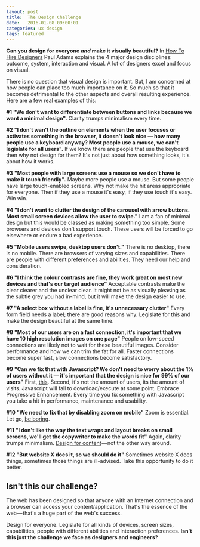 ```yaml
---
layout: post
title:  The Design Challenge
date:   2016-01-08 09:00:01
categories: ux design
tags: featured
---
```


**Can you design for everyone *and* make it visually beautiful?** In [How To Hire Designers](https://medium.com/intercom-inside/how-to-hire-designers-960663e3a3e6#.eu7al1wfu) Paul Adams explains the 4 major design disciplines: outcome, system, interaction and visual. A lot of designers excel and focus on visual.

There is no question that visual design is important. But, I am concerned at how people can place too much importance on it. So much so that it becomes detrimental to the other aspects and overall resulting experience. Here are a few real examples of this:

**#1 "We don't want to differentiate between buttons and links because we want a minimal design".** Clarity trumps minimalism every time.

**#2 "I don't wan't the outline on elements when the user focuses or activates something in the browser, it doesn't look nice &mdash; how many people use a keyboard anyway? Most people use a mouse, we can't legislate for all users".** If we know there are people that use the keyboard then why not design for them? It's not just about how something looks, it's about how it works.

**#3 "Most people with large screens use a mouse so we don't have to make it touch friendly".** Maybe more people use a mouse. But some people have large touch-enabled screens. Why not make the hit areas appropriate for everyone. Then if they use a mouse it's easy, if they use touch it's easy. Win win.

**#4 "I don't want to clutter the design of the carousel with arrow buttons. Most small screen devices allow the user to swipe."** I am a fan of minimal design but this would be classed as making something too simple. Some browsers and devices don't support touch. These users will be forced to go elsewhere or endure a bad experience.

**#5 "Mobile users swipe, desktop users don't."** There is no desktop, there is no mobile. There are browsers of varying sizes and capabilities. There are people with different preferences and abilities. They need our help and consideration.

**#6 "I think the colour contrasts are fine, they work great on most new devices and that's our target audience"** Acceptable contrasts make the clear clearer and the unclear clear. It might not be as visually pleasing as the subtle grey you had in-mind, but it will make the design easier to use.

**#7 "A select box without a label is fine, it's unnecessary clutter"** Every form field needs a label; there are good reasons why. Legislate for this and make the design beautiful at the same time.

**#8 "Most of our users are on a fast connection, it's important that we have 10 high resolution images on one page"** People on low-speed connections are likely not to wait for these beautiful images. Consider performance and how we can trim the fat for all. Faster connections become super fast, slow connections become satisfactory.

**#9 "Can we fix that with Javascript? We don't need to worry about the 1% of users without it &mdash; it's important that the design is nice for 99% of our users"** First, [this](http://kryogenix.org/code/browser/everyonehasjs.html). Second, it's not the amount of users, its the amount of visits. Javascript will fail to download/execute at some point. Embrace Progressive Enhancement. Every time you fix something with Javascript you take a hit in performance, maintenance and usability.

**#10 "We need to fix that by disabling zoom on mobile"** Zoom is essential. Let go, [be boring](http://blog.capwatkins.com/the-boring-designer).

**#11 "I don't like the way the text wraps and layout breaks on small screens, we'll get the copywriter to make the words fit"** Again, clarity trumps minimalism. [Design for content](https://www.uie.com/articles/content_and_design/) &mdash; not the other way around.

**#12 "But website X does it, so we should do it"** Sometimes website X does things, sometimes those things are ill-advised. Take this opportunity to do it better.

## Isn't this our challenge?

The web has been designed so that anyone with an Internet connection and a browser can access your content/application. That's the essence of the web &mdash; that's a huge part of the web's success.

Design for everyone. Legislate for all kinds of devices, screen sizes, capabilities, people with different abilities and interaction preferences. **Isn't this just the challenge we face as designers and engineers?**